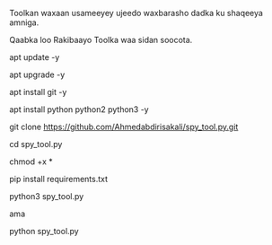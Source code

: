 Toolkan waxaan usameeyey ujeedo waxbarasho dadka ku shaqeeya amniga.

Qaabka  loo Rakibaayo Toolka waa sidan soocota.

apt update  -y

apt upgrade  -y

apt install git -y

apt install python python2 python3  -y

git clone  https://github.com/Ahmedabdirisakali/spy_tool.py.git

cd spy_tool.py 

chmod +x *

pip install requirements.txt 

python3  spy_tool.py 

ama 

python  spy_tool.py 

